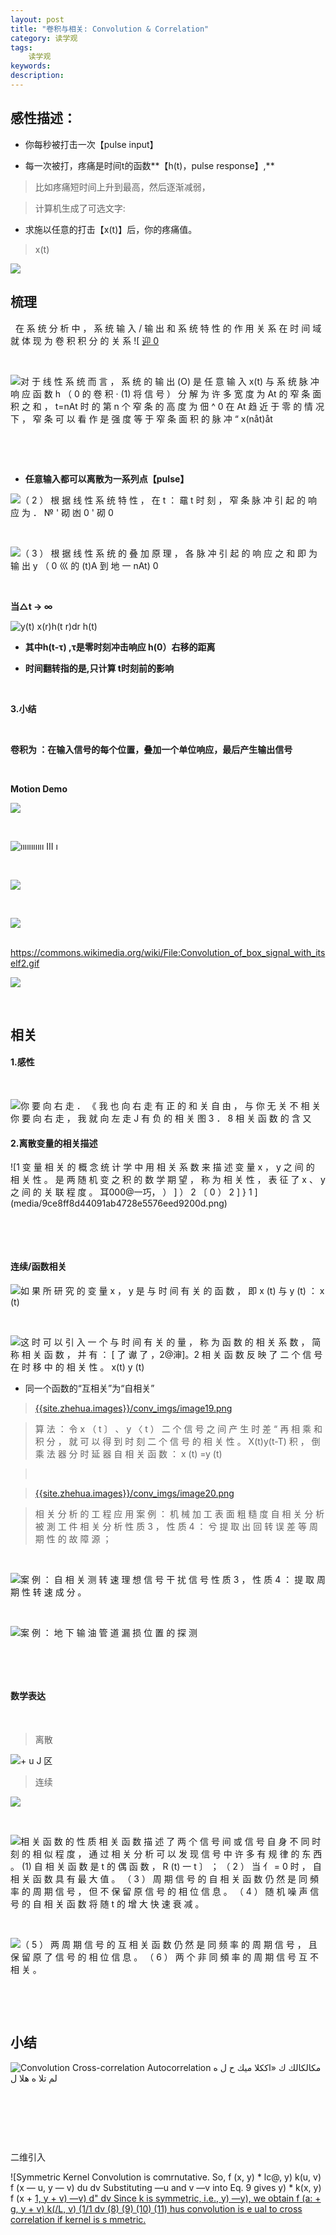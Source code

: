 ```yaml
---
layout: post
title: "卷积与相关: Convolution & Correlation"
category: 读学观
tags: 
    读学观
keywords: 
description: 
---
```



## 感性描述：


-   你每秒被打击一次【pulse input】

-   每一次被打，疼痛是时间t的函数**【h(t)，pulse response】,**

>   比如疼痛短时间上升到最高，然后逐渐减弱，

>   []({{site.zhehua.images}}/conv_imgs/image1.png)

>   计算机生成了可选文字:

-   求施以任意的打击【x(t)】后，你的疼痛值。

>   []({{site.zhehua.images}}/conv_imgs/image2.png)

>   x(t)


![](media/e8622eb9315e89b11f940e645eda7b1f.png)

## 梳理

 
在 系 统 分 析 中 ， 系 统 输 入 / 输 出 和 系 统 特 性 的 作 用 关 系 在 时 间 域 就 体 现 为 卷 积 积 分 的 关 系
![ [ 迎 0 ](media/c957a6888e3c62534f6bebb5a8cea117.png)

 

![对 于 线 性 系 统 而 言 ， 系 统 的 输 出 (O) 是 任 意 输 入 x(t) 与 系 统 脉 冲 响 应 函 数 h （ 0 的 卷 积 · (1) 将 信 号 ） 分 解 为 许 多 宽 度 为 At 的 窄 条 面 积 之 和 ， t=nAt 时 的 第 n 个 窄 条 的 高 度 为 佃 \^ 0 在 At 趋 近 于 零 的 情 况 下 ， 窄 条 可 以 看 作 是 强 度 等 于 窄 条 面 积 的 脉 冲 “ x(nåt)åt ](media/cc12643de6d329eed39022639c6518fb.png)

 

 

-   **任意输入都可以离散为一系列点【pulse】**

![（ 2 ） 根 据 线 性 系 统 特 性 ， 在 t ： 黿 t 时 刻 ， 窄 条 脉 冲 引 起 的 响 应 为 ． № ' 砌 凼 0 ' 砌 0 ](media/1518275aff92c8195311450d49a8fb40.png)

 

![（ 3 ） 根 据 线 性 系 统 的 叠 加 原 理 ， 各 脉 冲 引 起 的 响 应 之 和 即 为 输 出 y （ 0 巛 的 (t)A 到 地 一 nAt) 0 ](media/acd09fc48dafaac5e484a96172fe0864.png)

 

**当△t -\> ∞**

![y(t) x(r)h(t r)dr h(t) ](media/78f20016ff09a77f51e9dc450e14e643.png)

-   **其中h(t-τ) ,τ是零时刻冲击响应 h(0）右移的距离**

-   **时间翻转指的是,只计算 t时刻前的影响**

 

**3.小结**

 

**卷积为 ：在输入信号的每个位置，叠加一个单位响应，最后产生输出信号**

 

**Motion Demo**

![](media/56c93999c75d2b6668eb1854a74cd36b.png)

 

![ııııııııııı III ı ](media/86bcc9d2397f6710781e3fc72762fefe.png)

 

![](media/25707d9f37d7f2c447eff3b32e597e9f.png)

 

![](media/e45b0036eb9c22ccd98418fc14cb6249.png)

 
https://commons.wikimedia.org/wiki/File:Convolution_of_box_signal_with_itself2.gif

![](media/Convolution_of_box_signal_with_itself2.gif)


 

## 相关

####  1.感性

 

![你 要 向 右 走 ． 《 我 也 向 右 走 有 正 的 和 关 自 由 ， 与 你 无 关 不 相 关 你 要 向 右 走 ， 我 就 向 左 走 J 有 负 的 相 关 图 3 ． 8 相 关 函 数 的 含 又 ](media/d0383e88a9f6f5fc08a7c54ece2e04a9.png)

####  2.离散变量的相关描述

![1 变 量 相 关 的 概 念 统 计 学 中 用 相 关 系 数 来 描 述 变 量 x ， y 之 间 的 相 关 性 。 是 两 随 机 变 之 积 的 数 学 期 望 ， 称 为 相 关 性 ， 表 征 了 x 、 y 之 间 的 关 联 程 度 。 耳000\@一巧， ） ] ） 2 〔 0 ） 2 ] } 1 ](media/9ce8ff8d44091ab4728e5576eed9200d.png)

 

 

####  连续/函数相关

![如 果 所 研 究 的 变 量 x ， y 是 与 时 间 有 关 的 函 数 ， 即 x (t) 与 y (t) ： x (t) ](media/c6f10a75d7efc0fe0995ea661874a415.png)

 

![这 时 可 以 引 入 一 个 与 时 间 有 关 的 量 ， 称 为 函 数 的 相 关 系 数 ， 简 称 相 关 函 数 ， 并 有 ： [ 了 谳 了 ，2\@渖]。2 相 关 函 数 反 映 了 二 个 信 号 在 时 移 中 的 相 关 性 。 x(t) y (t) ](media/3b26c95ccea4ff9d549110d575d08ac8.png)

-   同一个函数的“互相关”为“自相关”

>   [{{site.zhehua.images}}/conv_imgs/image19.png]({{site.zhehua.images}}/conv_imgs/image19.png)

>   算 法 ： 令 x （ t 〕 、 y 〈 t ） 二 个 信 号 之 间
>   产 生 时 差 “ 再 相 乘 和 积 分 ， 就 可 以 得 到 时 刻 二 个 信 号 的 相 关
>   性 。 X(t)y(t-T) 积 ， 倒 乘 法 器 分 时 延 器 自 相 关 函 数 ： x (t) =y
>   (t)

>    

>   [{{site.zhehua.images}}/conv_imgs/image20.png]({{site.zhehua.images}}/conv_imgs/image20.png)

>   相 关 分 析 的 工 程 应 用 案 例 ： 机 械 加 工 表 面
>   粗 糙 度 自 相 关 分 析 被 測 工 件 相 关 分 析 性 质 3 ， 性 质 4 ： 兮 提
>   取 出 回 转 误 差 等 周 期 性 的 故 障 源 ；

 

![案 例 ： 自 相 关 测 转 速 理 想 信 号 干 扰 信 号 性 质 3 ， 性 质 4 ： 提 取 周 期 性 转 速 成 分 。 ](media/1d49e7fac5296612d33aac2a6545cf0e.png)

 

![案 例 ： 地 下 输 油 管 道 漏 损 位 置 的 探 测 ](media/efb08dfc2369e0251ddefa372a1e5421.png)

 

 

####  数学表达

 

>   离散

![+ u J 区 ](media/a51f7199a24ff06a00f17a2160be6999.png)

>   连续

![](media/79ecd49527bf8eaaeef207bd2c30921f.png)

 

![相 关 函 数 的 性 质 相 关 函 数 描 述 了 两 个 信 号 间 或 信 号 自 身 不 同 时 刻 的 相 似 程 度 ， 通 过 相 关 分 析 可 以 发 现 信 号 中 许 多 有 规 律 的 东 西 。 (1) 自 相 关 函 数 是 t 的 偶 函 数 ， R (t) 一 t 〕 ； （ 2 ） 当 亻 = 0 时 ， 自 相 关 函 数 具 有 最 大 值 。 （ 3 ） 周 期 信 号 的 自 相 关 函 数 仍 然 是 同 頻 率 的 周 期 信 号 ， 但 不 保 留 原 信 号 的 相 位 信 息 。 （ 4 ） 随 机 噪 声 信 号 的 自 相 关 函 数 将 随 t 的 增 大 快 速 衰 减 。 ](media/215ddbaad01f579dfe8778ffea13cfbd.png)

 

![（ 5 ） 两 周 期 信 号 的 互 相 关 函 数 仍 然 是 同 频 率 的 周 期 信 号 ， 且 保 留 原 了 信 号 的 相 位 信 息 。 （ 6 ） 两 个 非 同 頻 率 的 周 期 信 号 互 不 相 关 。 ](media/0799bc89e0064077007ce5e4f9e97aaf.png)

 

 

## 小结

![Convolution Cross-correlation Autocorrelation مكالكالك ك «اككلا ميك ح ل ه لم تلا ه هلا ل ](media/d763c3a58c825b2dc61425f7c7d50b75.png)

 

 

 

二维引入

![Symmetric Kernel Convolution is comrnutative. So, f (x, y) \* lc\@, y) k(u, v) f (x — u, y — v) du dv Substituting —u and v —v into Eq. 9 gives y) \* k(x, y) f (x + [1, y + v) —v) d" dv Since k is symmetric, i.e., y) —y), we obtain f (a: + g, y + v) k(/L, v) (1/1 dv (8) (9) (10) (11) hus convolution is e ual to cross correlation if kernel is s mmetric. ](media/ba95a1781f06287f20317529ca049149.png)

 
